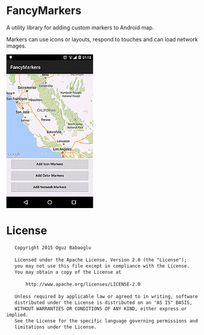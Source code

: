 FancyMarkers
==========
A utility library for adding custom markers to Android map.

Markers can use icons or layouts, respond to touches and can load network images.

![ ](/images/markers.gif)

License
======

```
   Copyright 2015 Oguz Babaoglu

   Licensed under the Apache License, Version 2.0 (the "License");
   you may not use this file except in compliance with the License.
   You may obtain a copy of the License at

       http://www.apache.org/licenses/LICENSE-2.0

   Unless required by applicable law or agreed to in writing, software
   distributed under the License is distributed on an "AS IS" BASIS,
   WITHOUT WARRANTIES OR CONDITIONS OF ANY KIND, either express or implied.
   See the License for the specific language governing permissions and
   limitations under the License.
```
